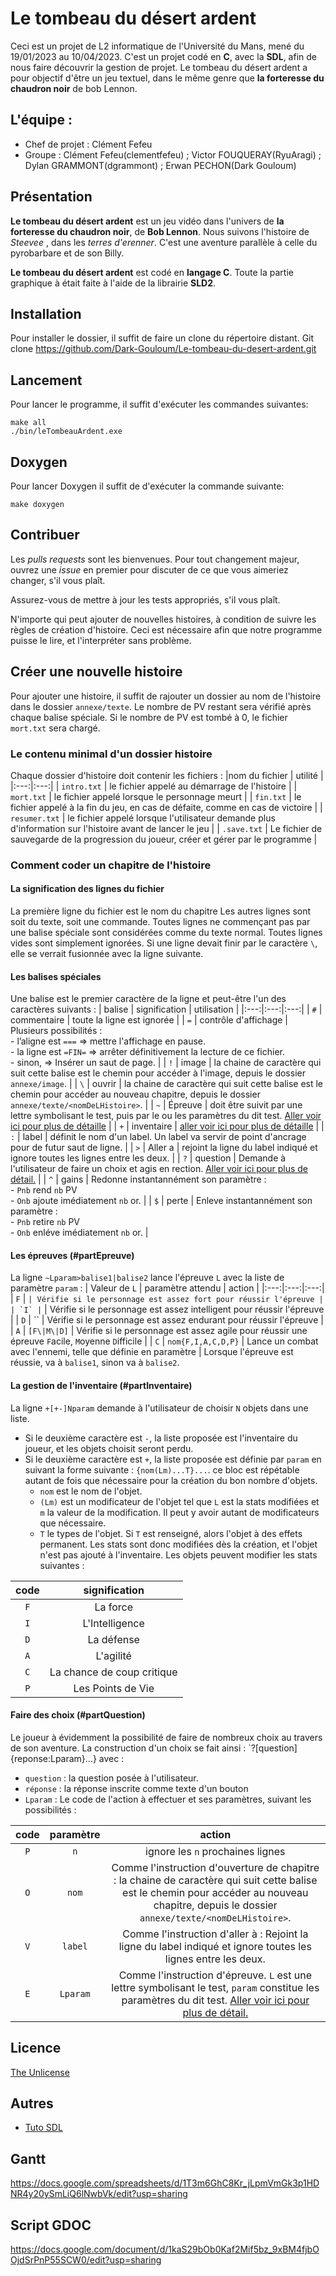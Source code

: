 # Le tombeau du désert ardent
Ceci est un projet de L2 informatique de l'Université du Mans, mené du 19/01/2023 au 10/04/2023.
C'est un projet codé en **C**, avec la **SDL**, afin de nous faire découvrir la gestion de projet.
Le tombeau du désert ardent a pour objectif d'être un jeu textuel, dans le même genre que **la forteresse du chaudron noir** de bob Lennon.

## L'équipe :
- Chef de projet : Clément Fefeu
- Groupe : Clément Fefeu(clementfefeu) ; Victor FOUQUERAY(RyuAragi) ; Dylan GRAMMONT(dgrammont) ; Erwan PECHON(Dark Gouloum)

## Présentation
**Le tombeau du désert ardent** est un jeu vidéo dans l'univers de **la forteresse du chaudron noir**, de **Bob Lennon**.
Nous suivons l'histoire de *Steevee* , dans les *terres d'erenner*. C'est une aventure parallèle à celle du pyrobarbare et de son Billy.

**Le tombeau du désert ardent** est codé en **langage C**.
Toute la partie graphique à était faite à l'aide de la librairie **SLD2**.

## Installation
Pour installer le dossier, il suffit de faire un clone du répertoire distant.
Git clone https://github.com/Dark-Gouloum/Le-tombeau-du-desert-ardent.git

## Lancement
Pour lancer le programme, il suffit d'exécuter les commandes suivantes:
```shell
make all
./bin/leTombeauArdent.exe
```

## Doxygen
Pour lancer Doxygen il suffit de d'exécuter la commande suivante:
```shell
make doxygen
```

## Contribuer
Les *pulls requests* sont les bienvenues.
Pour tout changement majeur, ouvrez une *issue* en premier pour discuter de ce que vous aimeriez changer, s'il vous plaît.

Assurez-vous de mettre à jour les tests appropriés, s'il vous plaît.

N'importe qui peut ajouter de nouvelles histoires, à condition de suivre les règles de création d'histoire.
Ceci est nécessaire afin que notre programme puisse le lire, et l'interpréter sans problème.

## Créer une nouvelle histoire
Pour ajouter une histoire, il suffit de rajouter un dossier au nom de l'histoire dans le dossier `annexe/texte`.
Le nombre de PV restant sera vérifié après chaque balise spéciale. Si le nombre de PV est tombé à 0, le fichier `mort.txt` sera chargé.
### Le contenu minimal d'un dossier histoire
Chaque dossier d'histoire doit contenir les fichiers :
|nom du fichier | utilité |
|:---:|:---:|
| `intro.txt` | le fichier appelé au démarrage de l'histoire |
| `mort.txt` | le fichier appelé lorsque le personnage meurt |
| `fin.txt` | le fichier appelé à la fin du jeu, en cas de défaite, comme en cas de victoire |
| `resumer.txt` | le fichier appelé lorsque l'utilisateur demande plus d'information sur l'histoire avant de lancer le jeu |
| `.save.txt` | Le fichier de sauvegarde de la progression du joueur, créer et gérer par le programme |
### Comment coder un chapitre de l'histoire
#### La signification des lignes du fichier
La première ligne du fichier est le nom du chapitre
Les autres lignes sont soit du texte, soit une commande.
Toutes lignes ne commençant pas par une balise spéciale sont considérées comme du texte normal.
Toutes lignes vides sont simplement ignorées.
Si une ligne devait finir par le caractère `\`, elle se verrait fusionnée avec la ligne suivante.
#### Les balises spéciales
Une balise est le premier caractère de la ligne et peut-être l'un des caractères suivants :
| balise | signification | utilisation |
|:---:|:---:|:---:|
| `#` | commentaire | toute la ligne est ignorée |
| `=` | contrôle d'affichage | Plusieurs possibilités : <br> - l’aligne est `===` => mettre l'affichage en pause. <br> - la ligne est `=FIN=` => arrêter définitivement la lecture de ce fichier. <br> - sinon,             => Insérer un saut de page. |
| `!` | image | la chaine de caractère qui suit cette balise est le chemin pour accéder à l'image, depuis le dossier `annexe/image`. |
| `\` | ouvrir | la chaine de caractère qui suit cette balise est le chemin pour accéder au nouveau chapitre, depuis le dossier `annexe/texte/<nomDeLHistoire>`. |
| `~` | Épreuve | doit être suivit par une lettre symbolisant le test, puis par le ou les paramètres du dit test. [Aller voir ici pour plus de détaille](#partEpreuve) |
| `+` | inventaire | [aller voir ici pour plus de détaille](#partInventaire) |
| `:` | label | définit le nom d'un label. Un label va servir de point d'ancrage pour de futur saut de ligne. |
| `>` | Aller a | rejoint la ligne du label indiqué et ignore toutes les lignes entre les deux. |
| `?` | question | Demande à l'utilisateur de faire un choix et agis en rection. [Aller voir ici pour plus de détail.](#partQuestion) |
| `^` | gains | Redonne instantannément son paramètre : <br> - `Pnb` rend `nb` PV <br> - `Onb` ajoute imédiatement `nb` or. |
| `$` | perte | Enleve instantannément son paramètre : <br> - `Pnb` retire `nb` PV <br> - `Onb` enléve imédiatement `nb` or. |
#### Les épreuves (#partEpreuve)
La ligne `~Lparam>balise1|balise2` lance l'épreuve `L` avec la liste de paramètre `param` :
| Valeur de `L` | paramètre attendu | action |
|:---:|:---:|:---:|
| `F` | `` | Vérifie si le personnage est assez fort pour réussir l'épreuve |
| `I` | `` | Vérifie si le personnage est assez intelligent pour réussir l'épreuve |
| `D` | `` | Vérifie si le personnage est assez endurant pour réussir l'épreuve |
| `A` | `[F\|M\|D]` | Vérifie si le personnage est assez agile pour réussir une épreuve `F`acile, `M`oyenne `D`ifficile |
| `C` | `nom{F,I,A,C,D,P}` | Lance un combat avec l'ennemi, telle que définie en paramètre |
Lorsque l'épreuve est réussie, va à `balise1`, sinon va à `balise2`.
#### La gestion de l'inventaire (#partInventaire)
La ligne `+[+-]Nparam` demande à l'utilisateur de choisir `N` objets dans une liste.
- Si le deuxième caractère est `-`, la liste proposée est l'inventaire du joueur, et les objets choisit seront perdu.
- Si le deuxième caractère est `+`, la liste proposée est définie par `param` en suivant la forme suivante : `{nom(Lm)...T}...`. ce bloc est répétable autant de fois que nécessaire pour la création du bon nombre d'objets.
	- `nom` est le nom de l'objet.
	- `(Lm)` est un modificateur de l'objet tel que `L` est la stats modifiées et `m` la valeur de la modification. Il peut y avoir autant de modificateurs que nécessaire.
	- `T` le types de l'objet. Si `T` est renseigné, alors l'objet à des effets permanent. Les stats sont donc modifiées dès la création, et l'objet n'est pas ajouté à l'inventaire.
Les objets peuvent modifier les stats suivantes :

| code | signification |
|:---:|:---:|
| `F` | La force |
| `I` | L'Intelligence |
| `D` | La défense |
| `A` | L'agilité |
| `C` | La chance de coup critique |
| `P` | Les Points de Vie |
#### Faire des choix (#partQuestion)
Le joueur à évidemment la possibilité de faire de nombreux choix au travers de son aventure.
La construction d'un choix se fait ainsi : `?[question]{reponse:Lparam}...} avec :
- `question` : la question posée à l'utilisateur.
- `réponse` : la réponse inscrite comme texte d'un bouton
- `Lparam` : Le code de l'action à effectuer et ses paramètres, suivant les possibilités :

| code | paramètre | action |
|:---:|:---:|:---:|
| `P` | `n` | ignore les `n` prochaines lignes |
| `O` | `nom` | Comme l'instruction d'ouverture de chapitre : la chaine de caractère qui suit cette balise est le chemin pour accéder au nouveau chapitre, depuis le dossier `annexe/texte/<nomDeLHistoire>`. |
| `V` | `label` | Comme l'instruction d'aller à : Rejoint la ligne du label indiqué et ignore toutes les lignes entre les deux. |
| `E` | `Lparam` | Comme l'instruction d'épreuve. `L` est une lettre symbolisant le test, `param` constitue les paramètres du dit test. [Aller voir ici pour plus de détail.](#partEpreuve) |

## Licence

[The Unlicense](https://choosealicense.com/licenses/unlicense/)

## Autres
- [Tuto SDL](https://zestedesavoir.com/tutoriels/1014/utiliser-la-sdl-en-langage-c/)

## Gantt
https://docs.google.com/spreadsheets/d/1T3m6GhC8Kr_jLpmVmGk3p1HDNR4y20ySmLiQ6lNwbVk/edit?usp=sharing

## Script GDOC
https://docs.google.com/document/d/1kaS29bOb0Kaf2Mif5bz_9xBM4fjbOOjdSrPnP55SCW0/edit?usp=sharing

